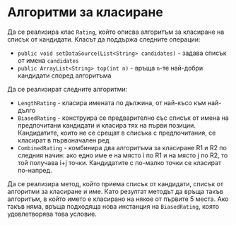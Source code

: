 Алгоритми за класиране
======================

Да се реализира клас `Rating`, който описва алгоритъм за класиране на списък от
кандидати. Класът да поддържа следните операции:
* `public void setDataSource(List<String> candidates)` - задава списък от
имена `candidates`
* `public ArrayList<String> top(int n)` - връща `n`-те най-добри кандидати
според алгоритъма

Да се реализират следните алгоритми:
* `LengthRating` - класира имената по дължина, от най-късо към най-дълго
* `BiasedRating` - конструира се предварително със списък от имена на
предпочитани кандидати и класира тях на първи позиции. Кандидатите, които не се
срещат в списъка с предпочитания, се класират в първоначален ред
* `CombinedRating` - комбинира два алгоритъма за класиране R1 и R2 по следния
начин: ако едно име е на място i по R1 и на място j по R2, то той получава i+j
точки. Кандидатите с по-малко точки се класират по-напред.

Да се реализира метод, който приема списък от кандидати, списък от алгоритми за
класиране и име. Като резултат методът да връща такъв алгоритъм, в който името е
класирано на някое от първите 5 места. Ако такъв няма, връща подходяща нова
инстанция на `BiasedRating`, която удовлетворява това условие.
